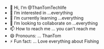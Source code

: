 - 👋 Hi, I’m @ThanTomTechlife
- 👀 I’m interested in ...everything
- 🌱 I’m currently learning ...everything
- 💞️ I’m looking to collaborate on ...everything
- 📫 How to reach me ... you can't reach me
- 😄 Pronouns: ... ThanTom
- ⚡ Fun fact: ... Love everything about Fishing

<!---
ThanTomTechlife/ThanTomTechlife is a ✨ special ✨ repository because its `README.md` (this file) appears on your GitHub profile.
You can click the Preview link to take a look at your changes.
--->

